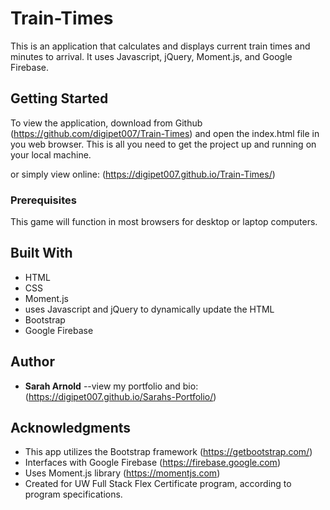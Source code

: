 # Train-Times

This is an application that calculates and displays current train times and minutes to arrival.  It uses Javascript, jQuery, Moment.js, and Google Firebase.

## Getting Started

To view the application, download from Github (https://github.com/digipet007/Train-Times) and open the index.html file in you web browser. This is all you need to get the project up and running on your local machine.

or simply view online: (https://digipet007.github.io/Train-Times/)

### Prerequisites

This game will function in most browsers for desktop or laptop computers.

## Built With

* HTML
* CSS
* Moment.js
* uses Javascript and jQuery to dynamically update the HTML
* Bootstrap
* Google Firebase

## Author

* **Sarah Arnold** --view my portfolio and bio: (https://digipet007.github.io/Sarahs-Portfolio/)

## Acknowledgments

* This app utilizes the Bootstrap framework (https://getbootstrap.com/)
* Interfaces with Google Firebase (https://firebase.google.com)
* Uses Moment.js library (https://momentjs.com)
* Created for UW Full Stack Flex Certificate program, according to program specifications.